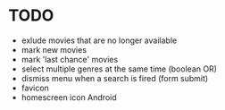 TODO
====

* exlude movies that are no longer available
* mark new movies
* mark 'last chance' movies 
* select multiple genres at the same time (boolean OR)
* dismiss menu when a search is fired (form submit)
* favicon
* homescreen icon Android

